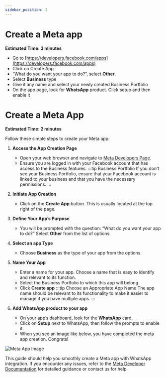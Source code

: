 ```yaml
---
sidebar_position: 2
---
```


# Create a Meta app
**Estimated Time: 3 minutes**

- Go to [https://developers.facebook.com/apps](https://developers.facebook.com/apps)
- Click on Create App
- “What do you want your app to do?”, select **Other**.
- Select **Business** type
- Give it any name and select your newly created Business Portfolio
- On the app page, look for **WhatsApp** product. Click setup and then enable it

# Create a Meta App
**Estimated Time: 2 minutes**

Follow these simple steps to create your Meta app:

1. **Access the App Creation Page**
   - Open your web browser and navigate to [Meta Developers Page](https://developers.facebook.com/apps).
   - Ensure you are logged in with your Facebook account that has access to the Business features.
  :::tip Business Portfolio
    If you don't see your Business Portfolio, ensure that your Facebook account is linked to your business and that you have the necessary permissions.
  :::


2. **Initiate App Creation**
   - Click on the **Create App** button. This is usually located at the top right of the page.

3. **Define Your App’s Purpose**
   - You will be prompted with the question: “What do you want your app to do?” Select **Other** from the list of options.

4. **Select an app Type**
   - Choose **Business** as the type of your app from the options.

5. **Name Your App**
   - Enter a name for your app. Choose a name that is easy to identify and relevant to its function.
   - Select the Business Portfolio to which this app will belong.
   - Click **Create app**
  :::tip Choose an Appropriate App Name
  The app name should be relevant to its functionality to make it easier to manage if you have multiple apps.
  :::


6. **Add WhatsApp product to your app**
   - On your app’s dashboard, look for the **WhatsApp** card.
   - Click on **Setup** next to WhatsApp, then follow the prompts to enable it. 
   - When you see an image like below, you have completed the meta app creation. Congrats!

![Meta App Image](/img/whatsapp/meta-app-success.png)


This guide should help you smoothly create a Meta app with WhatsApp integration. If you encounter any issues, refer to the [Meta Developer Documentation](https://developers.facebook.com/docs) for detailed guidance or contact us for help.
